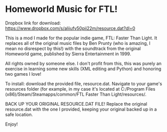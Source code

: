 # Homeworld Music for FTL!

Dropbox link for download:  https://www.dropbox.com/s/aliiufv50pii22m/resource.dat?dl=0

This is a mod I made for the popular indie game, FTL: Faster Than Light.  It replaces all of the original music files by Ben Prunty (who is amazing, I mean no disrespect by this!) with the soundtrack from the original Homeworld game, published by Sierra Entertainment in 1999.

All rights owned by someone else.  I don't profit from this, this was purely an exercise in learning some new skills (XML editing and Python) and honoring two games I love!

To install: download the provided file, resource.dat.  Navigate to your game's resources folder (for example, in my case it's located at C:/Program Files (x86)/Steam/Steamapps/common/FTL Faster Than Light/resources/.

BACK UP YOUR ORIGINAL RESOURCE.DAT FILE!  Replace the original resource.dat with the one I provided, keeping your original backed up in a safe location.

Enjoy!
